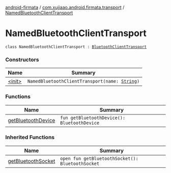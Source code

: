 [android-firmata](../../index.md) / [com.xujiaao.android.firmata.transport](../index.md) / [NamedBluetoothClientTransport](./index.md)

# NamedBluetoothClientTransport

`class NamedBluetoothClientTransport : `[`BluetoothClientTransport`](../-bluetooth-client-transport/index.md)

### Constructors

| Name | Summary |
|---|---|
| [&lt;init&gt;](-init-.md) | `NamedBluetoothClientTransport(name: `[`String`](https://kotlinlang.org/api/latest/jvm/stdlib/kotlin/-string/index.html)`)` |

### Functions

| Name | Summary |
|---|---|
| [getBluetoothDevice](get-bluetooth-device.md) | `fun getBluetoothDevice(): BluetoothDevice` |

### Inherited Functions

| Name | Summary |
|---|---|
| [getBluetoothSocket](../-bluetooth-client-transport/get-bluetooth-socket.md) | `open fun getBluetoothSocket(): BluetoothSocket` |
